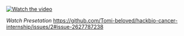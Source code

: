 [![Watch the video](https://raw.githubusercontent.com/Tomi-beloved/hackbio-cancer-internship/main/Stage5/thumbnail1.png)](https://raw.githubusercontent.com/Tomi-beloved/hackbio-cancer-internship/main/Stage5/ProjectPresentation.MP4)

*Watch Presetation* https://github.com/Tomi-beloved/hackbio-cancer-internship/issues/2#issue-2627787238
